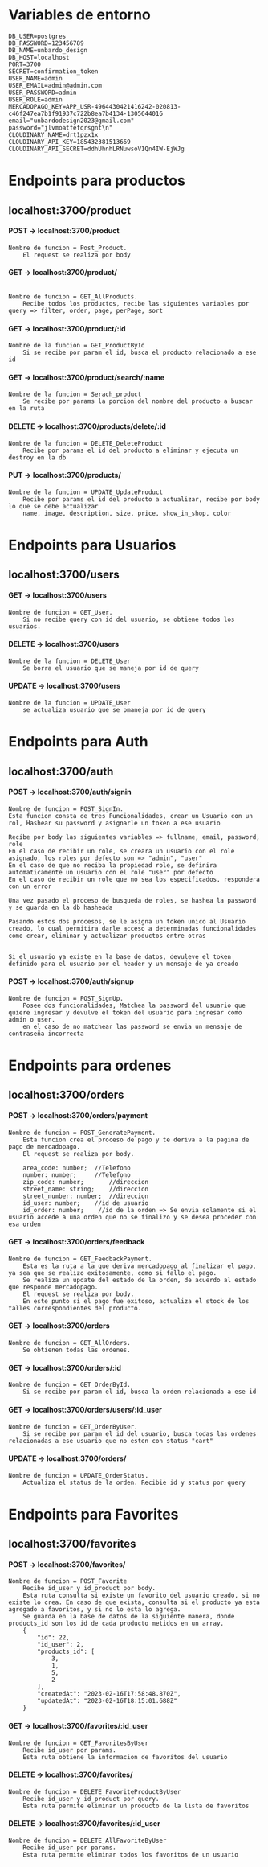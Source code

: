 # Variables de entorno
```env
DB_USER=postgres
DB_PASSWORD=123456789
DB_NAME=unbardo_design
DB_HOST=localhost
PORT=3700
SECRET=confirmation_token
USER_NAME=admin
USER_EMAIL=admin@admin.com
USER_PASSWORD=admin
USER_ROLE=admin
MERCADOPAGO_KEY=APP_USR-4964430421416242-020813-c46f247ea7b1f91937c722b8ea7b4134-1305644016
email="unbardodesign2023@gmail.com"
password="jlvmoatfefqrsgnt\n"
CLOUDINARY_NAME=drt1pzx1x
CLOUDINARY_API_KEY=185432381513669
CLOUDINARY_API_SECRET=ddhUhnhLRNuwsoV1Qn4IW-EjWJg	

```



# Endpoints para productos
## localhost:3700/product


#### POST -> localhost:3700/product 

```env
Nombre de funcion = Post_Product.
    El request se realiza por body
```


#### GET -> localhost:3700/product/
```env

Nombre de funcion = GET_AllProducts.
    Recibe todos los productos, recibe las siguientes variables por query => filter, order, page, perPage, sort

```


#### GET -> localhost:3700/product/:id
```env
Nombre de la funcion = GET_ProductById
    Si se recibe por param el id, busca el producto relacionado a ese id
```

#### GET -> localhost:3700/product/search/:name
```env
Nombre de la funcion = Serach_product 
    Se recibe por params la porcion del nombre del producto a buscar en la ruta 
```

#### DELETE -> localhost:3700/products/delete/:id
```env
Nombre de la funcion = DELETE_DeleteProduct 
    Recibe por params el id del producto a eliminar y ejecuta un destroy en la db
```

#### PUT -> localhost:3700/products/
```env
Nombre de la funcion = UPDATE_UpdateProduct 
    Recibe por params el id del producto a actualizar, recibe por body lo que se debe actualizar
    name, image, description, size, price, show_in_shop, color
```


# Endpoints para Usuarios
## localhost:3700/users

#### GET -> localhost:3700/users
```env
Nombre de funcion = GET_User.
    Si no recibe query con id del usuario, se obtiene todos los usuarios.
```

#### DELETE -> localhost:3700/users
```env
Nombre de la funcion = DELETE_User 
    Se borra el usuario que se maneja por id de query
```

#### UPDATE -> localhost:3700/users
```env
Nombre de la funcion = UPDATE_User 
    se actualiza usuario que se pmaneja por id de query
```


# Endpoints para Auth
## localhost:3700/auth

#### POST -> localhost:3700/auth/signin
```env
Nombre de funcion = POST_SignIn.
Esta funcion consta de tres Funcionalidades, crear un Usuario con un rol, Hashear su password y asignarle un token a ese usuario

Recibe por body las siguientes variables => fullname, email, password, role 
En el caso de recibir un role, se creara un usuario con el role asignado, los roles por defecto son => "admin", "user"
En el caso de que no reciba la propiedad role, se definira automaticamente un usuario con el role "user" por defecto
En el caso de recibir un role que no sea los especificados, respondera con un error
    
Una vez pasado el proceso de busqueda de roles, se hashea la password y se guarda en la db hasheada

Pasando estos dos procesos, se le asigna un token unico al Usuario creado, lo cual permitira darle acceso a determinadas funcionalidades como crear, eliminar y actualizar productos entre otras


Si el usuario ya existe en la base de datos, devuleve el token definido para el usuario por el header y un mensaje de ya creado
```

#### POST -> localhost:3700/auth/signup
```env
Nombre de funcion = POST_SignUp.
    Posee dos funcionalidades, Matchea la password del usuario que quiere ingresar y devulve el token del usuario para ingresar como admin o user.
    en el caso de no matchear las password se envia un mensaje de contraseña incorrecta
```

# Endpoints para ordenes
## localhost:3700/orders


#### POST -> localhost:3700/orders/payment

```env
Nombre de funcion = POST_GeneratePayment.
    Esta funcion crea el proceso de pago y te deriva a la pagina de pago de mercadopago.
    El request se realiza por body.

    area_code: number;  //Telefono
    number: number;     //Telefono
    zip_code: number;       //direccion
    street_name: string;    //direccion
    street_number: number;  //direccion
    id_user: number;    //id de usuario
    id_order: number;    //id de la orden => Se envia solamente si el usuario accede a una orden que no se finalizo y se desea proceder con esa orden
```

#### GET -> localhost:3700/orders/feedback

```env
Nombre de funcion = GET_FeedbackPayment.
    Esta es la ruta a la que deriva mercadopago al finalizar el pago, ya sea que se realizo exitosamente, como si fallo el pago.
    Se realiza un update del estado de la orden, de acuerdo al estado que responde mercadopago.
    El request se realiza por body.
    En este punto si el pago fue exitoso, actualiza el stock de los talles correspondientes del producto.
```

#### GET -> localhost:3700/orders

```env
Nombre de funcion = GET_AllOrders.
    Se obtienen todas las ordenes.
```

#### GET -> localhost:3700/orders/:id

```env
Nombre de funcion = GET_OrderById.
    Si se recibe por param el id, busca la orden relacionada a ese id
```

#### GET -> localhost:3700/orders/users/:id_user

```env
Nombre de funcion = GET_OrderByUser.
    Si se recibe por param el id del usuario, busca todas las ordenes relacionadas a ese usuario que no esten con status "cart"
```

#### UPDATE -> localhost:3700/orders/

```env
Nombre de funcion = UPDATE_OrderStatus.
    Actualiza el status de la orden. Recibie id y status por query
```

# Endpoints para Favorites
## localhost:3700/favorites

#### POST -> localhost:3700/favorites/

```env
Nombre de funcion = POST_Favorite
    Recibe id_user y id_product por body.
    Esta ruta consulta si existe un favorito del usuario creado, si no existe lo crea. En caso de que exista, consulta si el producto ya esta agregado a favoritos, y si no lo esta lo agrega.
    Se guarda en la base de datos de la siguiente manera, donde products_id son los id de cada producto metidos en un array.
    {
        "id": 22,
        "id_user": 2,
        "products_id": [
            3,
            1,
            5,
            2
        ],
        "createdAt": "2023-02-16T17:58:48.870Z",
        "updatedAt": "2023-02-16T18:15:01.688Z"
    }
```

#### GET -> localhost:3700/favorites/:id_user

```env
Nombre de funcion = GET_FavoritesByUser
    Recibe id_user por params.
    Esta ruta obtiene la informacion de favoritos del usuario
```

#### DELETE -> localhost:3700/favorites/

```env
Nombre de funcion = DELETE_FavoriteProductByUser
    Recibe id_user y id_product por query.
    Esta ruta permite eliminar un producto de la lista de favoritos
```

#### DELETE -> localhost:3700/favorites/:id_user

```env
Nombre de funcion = DELETE_AllFavoriteByUser
    Recibe id_user por params.
    Esta ruta permite eliminar todos los favoritos de un usuario
```
